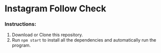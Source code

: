 <h1>Instagram Follow Check</h1>

<div>
  <h3>Instructions:</h3>
  <ol>
    <li>Download or Clone this repository.</li>
    <li>Run <code>npm start</code> to install all the dependencies and automatically run the program.</li>
  </ol>
</div>

